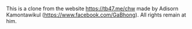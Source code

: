 This is a clone from the website https://tb47.me/chw made by Adisorn Kamontawikul (https://www.facebook.com/GaBhong). All rights remain at him.
